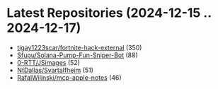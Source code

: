 # Latest Repositories (2024-12-15 .. 2024-12-17)

- [tigay1223scar/fortnite-hack-external](https://github.com/tigay1223scar/fortnite-hack-external) (350)
- [Sfupu/Solana-Pump-Fun-Sniper-Bot](https://github.com/Sfupu/Solana-Pump-Fun-Sniper-Bot) (88)
- [0-RTT/JSimages](https://github.com/0-RTT/JSimages) (52)
- [NtDallas/Svartalfheim](https://github.com/NtDallas/Svartalfheim) (51)
- [RafalWilinski/mcp-apple-notes](https://github.com/RafalWilinski/mcp-apple-notes) (46)
